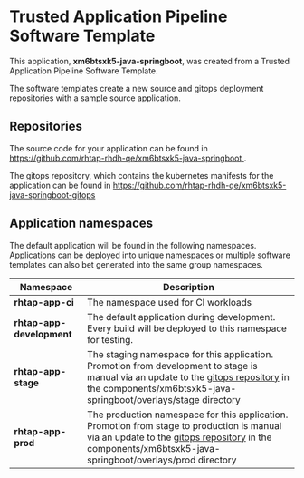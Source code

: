 # Trusted Application Pipeline Software Template

This application, **xm6btsxk5-java-springboot**, was created from a Trusted Application Pipeline Software Template.

The software templates create a new source and gitops deployment repositories with a sample source application. 

## Repositories

The source code for your application can be found in [https://github.com/rhtap-rhdh-qe/xm6btsxk5-java-springboot ](https://github.com/rhtap-rhdh-qe/xm6btsxk5-java-springboot ).
 
The gitops repository, which contains the kubernetes manifests for the application can be found in 
[https://github.com/rhtap-rhdh-qe/xm6btsxk5-java-springboot-gitops ](https://github.com/rhtap-rhdh-qe/xm6btsxk5-java-springboot-gitops ) 

## Application namespaces 

The default application will be found in the following namespaces. Applications can be deployed into unique namespaces or multiple software templates can also bet generated into the same group namespaces.  

|  Namespace   |  Description   |  
| -------- | -------- |
| **rhtap-app-ci** | The namespace used for CI workloads |
| **rhtap-app-development** | The default application during development. Every build will be deployed to this namespace for testing. |
| **rhtap-app-stage** | The staging namespace for this application. Promotion from development to stage is manual via an update to the [gitops repository](https://github.com/rhtap-rhdh-qe/xm6btsxk5-java-springboot-gitops ) in the components/xm6btsxk5-java-springboot/overlays/stage directory |
| **rhtap-app-prod** | The production namespace for this application. Promotion from stage to production is manual via an update to the [gitops repository](https://github.com/rhtap-rhdh-qe/xm6btsxk5-java-springboot-gitops ) in the components/xm6btsxk5-java-springboot/overlays/prod directory |